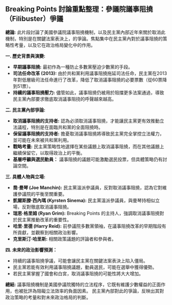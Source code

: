 ## Breaking Points 討論重點整理：參議院議事阻撓（Filibuster）爭議

**總論:** 此片段討論了美國參議院議事阻撓機制，以及民主黨內部近年來關於取消此機制，特別是在關鍵法案表決上，的爭論。焦點集中在民主黨內對於議事阻撓的策略性考量，以及它在政治格局變化中的作用。

**一. 歷史背景與演變:**

*   **早期議事阻撓:** 最初作為一種防止多數黨壓迫少數黨的手段。
*   **司法任命改革 (2013):** 由於共和黨利用議事阻撓拖延司法任命，民主黨在2013年對低層級司法任命進行了改革，降低了取消議事阻撓的必要票數（從60票降到51票）。
*   **持續的議事阻撓壓力:** 儘管如此，議事阻撓仍被用於阻擋更多法案通過，導致民主黨內部要求徹底取消議事阻挠的呼聲越來越高。

**二. 民主黨內部爭論:**

*   **取消議事阻撓的支持者:** 認為必須取消議事阻撓，才能讓民主黨更有效推動立法議程，特別是在面臨共和黨的全面阻撓時。
*   **保留議事阻撓的支持者:** 擔憂取消議事阻撓將導致民主黨完全掌控立法權力，並可能在未來被共和黨利用。
*   **戰略考量:** 民主黨策略性地選擇在某些議題上取消議事阻撓，而在其他議題上繼續保留它，以取得政治上的平衡。
* **基層呼籲與選民動員：** 議事阻撓的議題可能激勵選民投票，但具體策略仍有討論空間。

**三. 具體人物與立場:**

*   **喬·曼琴 (Joe Manchin):** 民主黨溫派參議員，反對取消議事阻撓，認為它對維護參議院的平衡至關重要。
*   **凱爾斯滕·西內瑪 (Kyrsten Sinema):** 民主黨溫派參議員，與曼琴持相似立場，反對徹底取消議事阻撓。
*   **瑞恩·格里姆 (Ryan Grim):** Breaking Points 的主持人，強調取消議事阻撓對於民主黨推動改革的重要性。
*   **哈里·里德 (Harry Reid):** 前參議院多數黨領袖，在議事阻撓改革的早期階段有所貢獻，並觀察到相關政治影響。
* **克里斯汀·哈里斯:** 相關政策議題的評論者和參與者。

**四. 未來的政治影響預測：**
* 持續的議事阻撓爭議，可能會讓民主黨在關鍵法案表決上陷入僵局。
* 民主黨若能有效利用議事阻撓議題，動員選民，可能在選舉中獲得優勢。
* 若民主黨掌握了國會和白宮，取消議事阻撓的可能性將大大增加。

**總結:** 議事阻撓機制是美國參議院獨特的立法程序，它既有維護少數權益的正面作用，也被批評為阻礙立法效率的負面因素。 民主黨內部對此的爭論，反映出其對政治策略的考量和對未來政治格局的判斷。